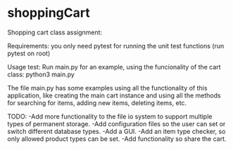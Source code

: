 # shoppingCart
Shopping cart class assignment:

Requirements: you only need pytest for running the unit test functions (run pytest on root)

Usage test:
Run main.py for an example, using the funcionality of the cart class: python3 main.py

The file main.py has some examples using all the functionality of this application,
like creating the main cart instance and using all the methods for searching for items,
adding new items, deleting items, etc.

TODO:
-Add more functionality to the file io system to support multiple types of permanent storage.
-Add configuration files so the user can set or switch different database types.
-Add a GUI.
-Add an item type checker, so only allowed product types can be set.
-Add functionality so share the cart.